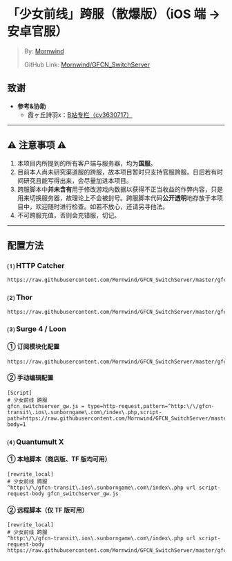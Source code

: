 # 「少女前线」跨服（散爆版）（iOS 端 → 安卓官服）
 > By: [Mornwind](https://github.com/Mornwind)
 > 
 > GitHub Link: [Mornwind/GFCN_SwitchServer](https://github.com/Mornwind/GFCN_SwitchServer) 

## 致谢
- **参考&协助**
  - 霞ヶ丘詩羽x：[B站专栏（cv3630717）](https://www.bilibili.com/read/cv3630717)

---

## ⚠️ 注意事项 ⚠️
1. 本项目内所提到的所有客户端与服务器，均为**国服**。
2. 目前本人尚未研究渠道服的跨服，故本项目暂时只支持官服跨服。日后若有时间研究且能写得出来，会尽量加进本项目。
3. 跨服脚本中**并未含有**用于修改游戏内数据以获得不正当收益的作弊内容，只是用来切换服务器，故理论上不会被封号。跨服脚本代码**公开透明**地存放于本项目中，欢迎随时进行检查。如若不放心，还请另寻他法。
4. 不可跨服充值，否则会充错服，切记。

---

## 配置方法
### ⑴ HTTP Catcher
```
https://raw.githubusercontent.com/Mornwind/GFCN_SwitchServer/master/gfcn_switchserver_gw.hcc
```

### ⑵ Thor
```
https://raw.githubusercontent.com/Mornwind/GFCN_SwitchServer/master/gfcn_switchserver_gw.f4thor
```

### ⑶ Surge 4 / Loon
#### ① 订阅模块化配置
```
https://raw.githubusercontent.com/Mornwind/GFCN_SwitchServer/master/gfcn_switchserver_gw.sgmodule
```

#### ② 手动编辑配置
```
[Script]
# 少女前线 跨服
gfcn_switchserver_gw.js = type=http-request,pattern=^http:\/\/gfcn-transit\.ios\.sunborngame\.com\/index\.php,script-path=https://raw.githubusercontent.com/Mornwind/GFCN_SwitchServer/master/gfcn_switchserver_gw.js,requires-body=1
```

### ⑷ Quantumult X
#### ① 本地脚本（商店版、TF 版均可用）
```
[rewrite_local]
# 少女前线 跨服
^http:\/\/gfcn-transit\.ios\.sunborngame\.com\/index\.php url script-request-body gfcn_switchserver_gw.js
```

#### ② 远程脚本（仅 TF 版可用）
```
[rewrite_local]
# 少女前线 跨服
^http:\/\/gfcn-transit\.ios\.sunborngame\.com\/index\.php url script-request-body https://raw.githubusercontent.com/Mornwind/GFCN_SwitchServer/master/gfcn_switchserver_gw.js
```
